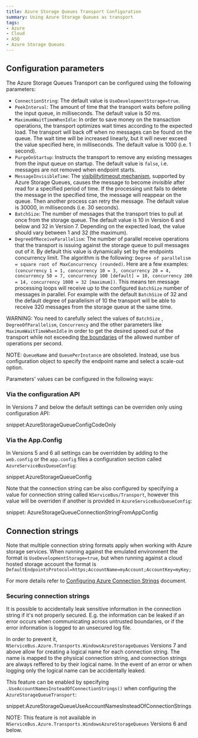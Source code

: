 ```yaml
---
title: Azure Storage Queues Transport Configuration
summary: Using Azure Storage Queues as transport
tags:
- Azure
- Cloud
- ASQ
- Azure Storage Queues
---
```


## Configuration parameters

The Azure Storage Queues Transport can be configured using the following parameters:

 * `ConnectionString`: The default value is `UseDevelopmentStorage=true`.
 * `PeekInterval`: The amount of time that the transport waits before polling the input queue, in milliseconds. The default value is 50 ms.
 * `MaximumWaitTimeWhenIdle`: In order to save money on the transaction operations, the transport optimizes wait times according to the expected load. The transport will back off when no messages can be found on the queue. The wait time will be increased linearly, but it will never exceed the value specified here, in milliseconds. The default value is 1000 (i.e. 1 second).
 * `PurgeOnStartup`: Instructs the transport to remove any existing messages from the input queue on startup. The default value is `false`, i.e. messages are not removed when endpoint starts.
 * `MessageInvisibleTime`: The [visibilitytimeout mechanism](https://msdn.microsoft.com/en-us/library/azure/dd179474.aspx), supported by Azure Storage Queues, causes the message to become *invisible* after read for a specified period of time. If the processing unit fails to delete the message in the specified time, the message will reappear on the queue. Then another process can retry the message. The default value is 30000, in milliseconds (i.e. 30 seconds).
 * `BatchSize`: The number of messages that the transport tries to pull at once from the storage queue. The default value is 10 in Version 6 and below and 32 in Version 7. Depending on the expected load, the value should vary between 1 and 32 (the maximum).
 * `DegreeOfReceiveParallelism`: The number of parallel receive operations that the transport is issuing against the storage queue to pull messages out of it. By default this value is dynamically set by the endpoints concurrency limit. The algorithm is the following:
 `Degree of parallelism = square root of MaxConcurrency (rounded)`. Here are a few examples: `(concurrency 1 = 1, concurrency 10 = 3, concurrency 20 = 4, concurrency 50 = 7, concurrency 100 [default] = 10, concurrency 200 = 14, concurrency 1000 = 32 [maximum])`. This means ten message processing loops will receive up to the configured `BatchSize` number of messages in parallel. For example with the default `BatchSize` of 32 and the default degree of parallelism of 10 the transport will be able to receive 320 messages from the storage queue at the same time.

 WARNING: You need to carefully select the values of `BatchSize` , `DegreeOfParallelism`, `Concurrency` and the other parameters like `MaximumWaitTimeWhenIdle` in order to get the desired speed out of the transport while not exceeding [the boundaries](https://azure.microsoft.com/en-us/documentation/articles/azure-subscription-service-limits/#storage-limits) of the allowed number of operations per second.

NOTE: `QueueName` and `QueuePerInstance` are obsoleted. Instead, use bus configuration object to specify the endpoint name and select a scale-out option.

Parameters' values can be configured in the following ways:


### Via the configuration API

In Versions 7 and below the default settings can be overriden only using configuration API:

snippet:AzureStorageQueueConfigCodeOnly


### Via the App.Config

In Versions 5 and 6 all settings can be overridden by adding to the `web.config` or the `app.config` files a configuration section called `AzureServiceBusQueueConfig`:

snippet:AzureStorageQueueConfig

Note that the connection string can be also configured by specifying a value for connection string called `NServiceBus/Transport`, however this value will be overriden if another is provided in `AzureServiceBusQueueConfig`:

snippet: AzureStorageQueueConnectionStringFromAppConfig


## Connection strings

Note that multiple connection string formats apply when working with Azure storage services. When running against the emulated environment the format is `UseDevelopmentStorage=true`, but when running against a cloud hosted storage account the format is `DefaultEndpointsProtocol=https;AccountName=myAccount;AccountKey=myKey;`

For more details refer to [Configuring Azure Connection Strings](https://azure.microsoft.com/en-us/documentation/articles/storage-configure-connection-string/) document.


### Securing connection strings

It is possible to accidentally leak sensitive information in the connection string if it's not properly secured. E.g. the information can be leaked if an error occurs when communicating across untrusted boundaries, or if the error information is logged to an unsecured log file.

In order to prevent it, `NServiceBus.Azure.Transports.WindowsAzureStorageQueues` Versions 7 and above allow for creating a logical name for each connection string. The name is mapped to the physical connection string, and connection strings are always reffered to by their logical name. In the event of an error or when logging only the logical name can be accidentally leaked.

This feature can be enabled by specifying `.UseAccountNamesInsteadOfConnectionStrings()` when configuring the `AzureStorageQueueTransport`:

snippet:AzureStorageQueueUseAccountNamesInsteadOfConnectionStrings

NOTE: This feature is not available in `NServiceBus.Azure.Transports.WindowsAzureStorageQueues` Versions 6 and below.
